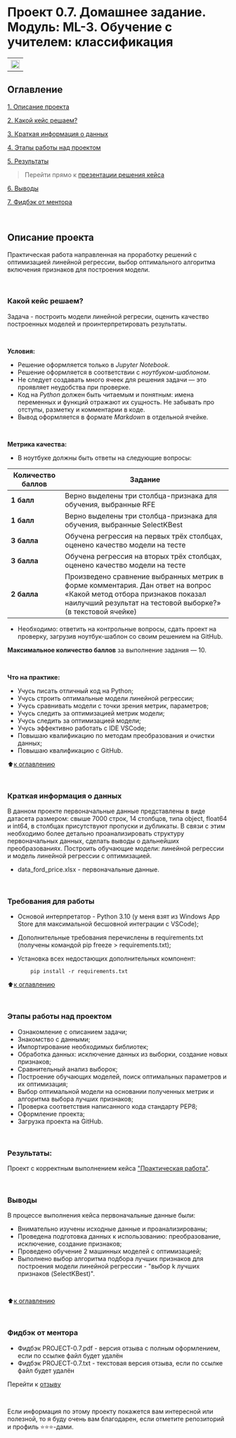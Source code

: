 # Проект 0.7. Домашнее задание. Модуль: ML-3. Обучение с учителем: классификация
<table>
  <tr style="vertical-align:middle">
    <!-- <th><img src = 'https://i.hh.ru/logos/svg/hh.ru__min_.svg?v=11032019'></th> -->
    <!-- <th><img style="vertical-align:middle" img src = https://lms.skillfactory.ru/static/rg-theme/images/logo-header.svg></th> -->
    <!-- <th><img style="vertical-align:middle" img src = https://static.tildacdn.com/tild3862-3932-4061-b763-363135393134/logo.svg></th> -->
    <th height=30><img style="vertical-align:middle" img src = https://static.tildacdn.com/tild3736-6663-4331-b065-623334663336/SkillFactory.svg height=20></th>
  </tr>
</table>

## Оглавление
[1. Описание проекта](https://github.com/yaroslav-vorobyov/SF_DST/tree/main/PROJECT-0.7#Описание-проекта)

[2. Какой кейс решаем?](https://github.com/yaroslav-vorobyov/SF_DST/tree/main/PROJECT-0.7#Какой-кейс-решаем)

[3. Краткая информация о данных](https://github.com/yaroslav-vorobyov/SF_DST/tree/main/PROJECT-0.7#Краткая-информация-о-данных)

[4. Этапы работы над проектом](https://github.com/yaroslav-vorobyov/SF_DST/tree/main/PROJECT-0.7#Этапы-работы-над-проектом)

[5. Результаты](https://github.com/yaroslav-vorobyov/SF_DST/tree/main/PROJECT-0.7#Результаты)

  > Перейти прямо к [презентации решения кейса](https://github.com/yaroslav-vorobyov/SF_DST/blob/main/PROJECT-0.7/HW-07.ipynb)

[6. Выводы](https://github.com/yaroslav-vorobyov/SF_DST/tree/main/PROJECT-0.7#Выводы)  

[7. Фидбэк от ментора](https://github.com/yaroslav-vorobyov/SF_DST/tree/main/PROJECT-0.7#Фидбэк-от-ментора)

<br>

## Описание проекта
Практическая работа направленная на проработку решений с оптимизацией линейной регрессии, выбор оптимального алгоритма включения признаков для построения модели.

<br>

### Какой кейс решаем?
Задача - построить модели линейной регресии, оценить качество построенных моделей и проинтерпретировать результаты.

<br>

**Условия:**
- Решение оформляется только в *Jupyter Notebook*.
- Решение оформляется в соответствии с *ноутбуком-шаблоном*.
- Не следует создавать много ячеек для решения задачи — это проявляет неудобства при проверке.
- Код на *Python* должен быть читаемым и понятным: имена переменных и функций отражают их сущность. Не забывать про отступы, разметку и комментарии в коде.
- Вывод оформляется в формате *Markdown* в отдельной ячейке.

<br>

**Метрика качества:**
* В ноутбуке должны быть ответы на следующие вопросы:
<!-- <table>
  <tbody>
    <tr style="vertical-align:middle">
      <td style="background-color: #2e765e; color: white; font-weight: bold">2 балла</td>
      <td style="align:left">Правильность решения задач, логичность построения запросов</td>
    </tr>
    <tr>
      <td style="background-color: #2e765e; color: white; font-weight: bold">2 балла</td>
      <td style="align:left">Читабельность и верное форматирование запросов и кода на Python, наличие комментариев в запросах;<br>Аккуратность оформления решения</td>
    </tr>
    <tr>
      <td style="background-color: #2e765e; color: white; font-weight: bold">2 балла</td>
      <td style="align:left">Логичность и полнота выводов</td>
    </tr>
    <tr>
      <td style="background-color: #2e765e; color: white; font-weight: bold">2 балла</td>
      <td style="align:left">Дополнительные исследования данных</td>
    </tr>
  </tbody>
</table> -->

| **Количество баллов** | **Задание** |
| --- | --- |
| **1 балл** | Верно выделены три столбца-признака для обучения, выбранные RFE |
| **1 балл** | Верно выделены три столбца-признака для обучения, выбранные SelectKBest |
| **3 балла** | Обучена регрессия на первых трёх столбцах, оценено качество модели на тесте |
| **3 балла** | Обучена регрессия на вторых трёх столбцах, оценено качество модели на тесте |
| **2 балла** | Произведено сравнение выбранных метрик в форме комментария. Дан ответ на вопрос «Какой метод отбора признаков показал наилучший результат на тестовой выборке?» (в текстовой ячейке) |


* Необходимо: ответить на контрольные вопросы, сдать проект на проверку, загрузив ноутбук-шаблон со своим решением на GitHub.

**Максимальное количество баллов** за выполнение задания — 10.

<br>

**Что на практике:**
-   Учусь писать отличный код на Python;
-   Учусь строить оптимальные модели линейной регрессии;
-   Учусь сравнивать модели с точки зрения метрик, параметров;
-   Учусь следить за оптимизацией метрик модели;
-   Учусь следить за оптимизацией модели;
-   Учусь эффективно работать с IDE VSCode;
-   Повышаю квалификацию по методам преобразования и очистки данных; 
-   Повышаю квалификацию с GitHub.

:arrow_up:[к оглавлению](https://github.com/yaroslav-vorobyov/SF_DST/tree/main/PROJECT-0.7#Оглавление)

<br>

### Краткая информация о данных

В данном проекте первоначальные данные представлены в виде датасета размером: свыше 7000 строк, 14 столбцов, типа object, float64 и int64, в столбцах присутствуют пропуски и дубликаты. В связи с этим необходимо более детально проанализировать структуру первоначальных данных, сделать выводы о дальнейших преобразованиях. Построить обучающие модели: линейной регрессии и модель линейной регрессии с оптимизацией.

* data_ford_price.xlsx - первоначальные данные.

<br>

### Требования для работы
*   Основой интерпретатор - Python 3.10 (у меня взят из Windows App Store для максимальной бесшовной интеграции с VSCode);
*   Дополнительные требования перечислены в requirements.txt (получены командой pip freeze > requirements.txt);
*   Установка всех недостающих дополнительных компонент:

            pip install -r requirements.txt

:arrow_up:[к оглавлению](https://github.com/yaroslav-vorobyov/SF_DST/tree/main/PROJECT-0.7#Оглавление)

<br>

### Этапы работы над проектом
- Ознакомление с описанием задачи;
- Знакомство с данными;
- Импортирование необходимых библиотек;
- Обработка данных: исключение данных из выборки, создание новых признаков;
- Сравнительный анализ выборок;
- Построение обучающих моделей, поиск оптимальных параметров и их оптимизация;
- Выбор оптимальной модели на основании полученных метрик и алгоритма выбора лучших признаков;
- Проверка соответствия написанного кода стандарту PEP8;
- Оформление проекта;
- Загрузка проекта на GitHub.

<br>

### Результаты:

Проект c корректным выполнением кейса ["Практическая работа"](https://github.com/yaroslav-vorobyov/SF_DST/blob/main/PROJECT-0.7/HW-07.ipynb).

<br>

### Выводы
В процессе выполнения кейса первоначальные данные были:
* Внимательно изучены исходные данные и проанализированы;
* Проведена подготовка данных к использованию: преобразование, исключение, создание признаков;
* Проведено обучение 2 машинных моделей с оптимизацией;
* Выполнено выбор алгоритма подбора лучших признаков для построения модели линейной регрессии - "выбор k лучших признаков (SelectKBest)".

<br>

:arrow_up:[к оглавлению](https://github.com/yaroslav-vorobyov/SF_DST/tree/main/PROJECT-0.7#Оглавление)

<br>

### Фидбэк от ментора
<!-- * Фидбэк PROJECT-0.7.url - содержит ссылку на отзыв, файл находится на Google Drive ментора -->
* Фидбэк PROJECT-0.7.pdf - версия отзыва с полным оформлением, если по ссылке файл будет удалён
* Фидбэк PROJECT-0.7.txt - текстовая версия отзыва, если по ссылке файл будет удалён

Перейти к [отзыву](https://github.com/yaroslav-vorobyov/SF_DST/tree/main/PROJECT-0.7/docs)

<br>

Если информация по этому проекту покажется вам интересной или полезной, то я буду очень вам благодарен, если отметите репозиторий и профиль ⭐️⭐️⭐️-дами.